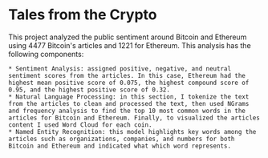 # Tales from the Crypto
This project analyzed the public sentiment around Bitcoin and Ethereum using 4477 Bitcoin's articles and 1221 for Ethereum. This analysis has the following components:

    * Sentiment Analysis: assigned positive, negative, and neutral sentiment scores from the articles. In this case, Ethereum had the highest mean positive score of 0.075, the highest compound score of 0.95, and the highest positive score of 0.32.
    * Natural Language Processing: in this section, I tokenize the text from the articles to clean and processed the text, then used NGrams and frequency analysis to find the top 10 most common words in the articles for Bitcoin and Ethereum. Finally, to visualized the articles content I used Word Cloud for each coin.
    * Named Entity Recognition: this model highlights key words among the articles such as organizations, companies, and numbers for both Bitcoin and Ethereum and indicated what which word represents. 
